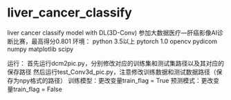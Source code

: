 # liver_cancer_classify
liver cancer classify model with DL(3D-Conv)
参加大数据医疗—肝癌影像AI诊断比赛，最高得分0.801
环境：
python 3.5以上
pytorch 1.0
opencv
pydicom
numpy
matplotlib
scipy

运行：
首先运行dcm2pic.py，分别修改对应的训练集和测试集路径以及其对应的保存路径
然后运行test_Conv3d_pic.py，注意修改训练数据和测试数据路径（保存为npy格式的路径）
训练模型：更改变量train_flag = True
预测模式：更改变量train_flag = False
